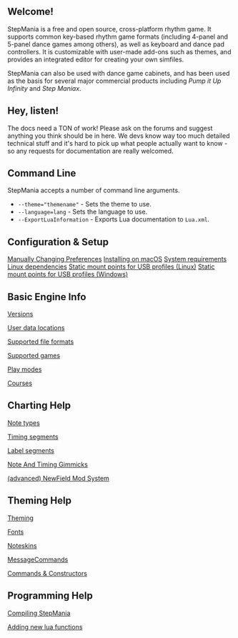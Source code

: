 Welcome!
-------
StepMania is a free and open source, cross-platform rhythm game. It supports common key-based rhythm game formats (including 4-panel and 5-panel dance games among others), as well as keyboard and dance pad controllers. It is customizable with user-made add-ons such as themes, and provides an integrated editor for creating your own simfiles. 

StepMania can also be used with dance game cabinets, and has been used as the basis for several major commercial products including _Pump it Up Infinity_ and _Step Maniax_.

Hey, listen!
-------
The docs need a TON of work! Please ask on the forums and suggest anything you think should be in here. We devs know way too much detailed technical stuff and it's hard to pick up what people actually want to know - so any requests for documentation are really welcomed.

Command Line
------------
StepMania accepts a number of command line arguments.

* `--theme="themename"` - Sets the theme to use.
* `--language=lang` - Sets the language to use.
* `--ExportLuaInformation` - Exports Lua documentation to `Lua.xml`.

Configuration & Setup
------------
[Manually Changing Preferences](Manually-Changing-Preferences)
[Installing on macOS](Installing-on-macOS)
[System requirements](Minimum-Requirements)
[Linux dependencies](Linux-dependencies)
[Static mount points for USB profiles (Linux)](Creating-Static-Mount-Points-For-USB-Profiles-%28Linux%29)
[Static mount points for USB profiles (Windows)](Static-Mount-Points-for-USB-Profiles-(Windows))

Basic Engine Info
------------
[Versions](https://github.com/stepmania/stepmania/wiki/Versions)

[User data locations](https://github.com/stepmania/stepmania/wiki/User-Data-Locations)

[Supported file formats](https://github.com/stepmania/stepmania/wiki/File-Formats)

[Supported games](https://github.com/stepmania/stepmania/wiki/Supported-Game-Modes)

[Play modes](https://github.com/stepmania/stepmania/wiki/Play-Modes)

[Courses](https://github.com/stepmania/stepmania/wiki/Courses)


Charting Help
------------
[Note types](https://github.com/stepmania/stepmania/wiki/Note-Types)

[Timing segments](https://github.com/stepmania/stepmania/wiki/Timing-Segments)

[Label segments](https://github.com/stepmania/stepmania/wiki/Label-segments)

[Note And Timing Gimmicks](https://github.com/stepmania/stepmania/wiki/Note-and-timing-gimmicks)

[(advanced) NewField Mod System](https://github.com/stepmania/stepmania/wiki/NewField-mod-system)

Theming Help
------------
[Theming](https://github.com/stepmania/stepmania/wiki/Theming)

[Fonts](https://github.com/stepmania/stepmania/wiki/Fonts)

[Noteskins](https://github.com/stepmania/stepmania/wiki/Noteskins)

[MessageCommands](https://github.com/stepmania/stepmania/wiki/MessageCommands)

[Commands & Constructors](https://github.com/stepmania/stepmania/wiki/Actor-Definitions)

Programming Help
------------
[Compiling StepMania](https://github.com/stepmania/stepmania/wiki/Compiling-StepMania)

[Adding new lua functions](https://github.com/stepmania/stepmania/wiki/Adding-new-lua-functions-to-the-source)